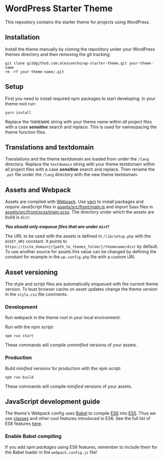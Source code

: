 # WordPress Starter Theme

This repository contains the starter theme for projects using WordPress.

## Installation

Install the theme manually by cloning the repository under your WordPress themes directory and then removing the git tracking:

```
git clone git@github.com:alexsancho/wp-starter-theme.git your-theme-name
rm -rf your-theme-name/.git
```

## Setup

First you need to install required npm packages to start developing. In your theme root run:

```
yarn install
```

Replace the `THEMENAME` string with your theme name within all project files with a case ***sensitive*** search and replace. This is used for namespacing the theme function files.

## Translations and textdomain

Translations and the theme textdomain are loaded from under the `/lang` directory. Replace the `textdomain` string with your theme textdomain within all project files with a case ***sensitive*** search and replace. Then rename the `.pot` file under the `/lang` directory with the new theme textdomain.

## Assets and Webpack

Assets are compiled with [Webpack](https://webpack.github.io/docs/what-is-webpack.html). Use [yarn](https://yarnpkg.com/) to install packages and require JavaScript files in [assets/src/front/main.js](https://github.com/alexsancho/wp-starter-theme/blob/master/assets/src/front/main.js) and import Sass files in [assets/src/front/scss/main.scss](https://github.com/alexsancho/wp-starter-theme/blob/master/assets/src/front/scss/main.scss). The directory under which the assets are build is `dist`.

***You should only enqueue files that are under `dist`!***

The URL to be used with the assets is defined in `/lib/setup.php` with the `ASSET_URI` constant. It points to `https://{site_domain}/{path_to_themes_folder}/themename/dist` by default. To use another source for assets this value can be changed by defining the constant for example in the `wp-config.php` file with a custom URI.

## Asset versioning

The style and script files are automatically enqueued with the current theme version. To bust browser cache on asset updates change the theme version in the `style.css` file comments.

### Development

Run webpack in the theme root in your local environment.

Run with the npm script:

```
npm run start
```

These commands will compile *unminified* versions of your assets.

### Production

Build _minified_ versions for production with the npm script:

```
npm run build
```

These commands will compile *minified* versions of your assets.

## JavaScript development guide

The theme's Webpack config uses [Babel](https://babeljs.io/) to compile [ES6](https://en.wikipedia.org/wiki/ECMAScript#6th_Edition_-_ECMAScript_2015) into [ES5](https://en.wikipedia.org/wiki/ECMAScript#5th_Edition). Thus we use [classes](http://es6-features.org/#ClassDefinition) and other cool features introduced in ES6. See the full list of ES6 features [here](http://es6-features.org/).

### Enable Babel compiling

If you add *npm packages* using ES6 features, remember to include them for the Babel loader in the `webpack.config.js` file!
